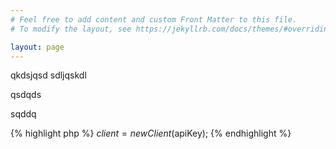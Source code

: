```yaml
---
# Feel free to add content and custom Front Matter to this file.
# To modify the layout, see https://jekyllrb.com/docs/themes/#overriding-theme-defaults

layout: page
---
```


qkdsjqsd
sdljqskdl

qsdqds

sqddq


{% highlight php %}
$client = new Client($apiKey);
{% endhighlight %}